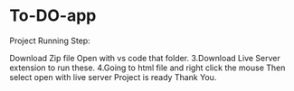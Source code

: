 # To-DO-app

Project Running Step:

Download Zip file
Open with vs code that folder. 3.Download Live Server extension to run these.
4.Going to html file and right click the mouse
Then select open with live server Project is ready
Thank You.
